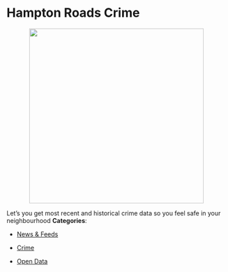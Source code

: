# Hampton Roads Crime

<p align="center">
    <img width="400" src="https://raw.githubusercontent.com/awesome-apis/awesome-apis/apis/hampton-roads-crime/logo_256x256.png" />
</p>


Let’s you get most recent and historical crime data so you feel safe in your neighbourhood
**Categories**:

- [News & Feeds](https://github/awesome-apis/awesome-apis#news-and-feeds)

- [Crime](https://github/awesome-apis/awesome-apis#crime)

- [Open Data](https://github/awesome-apis/awesome-apis#open-data)



